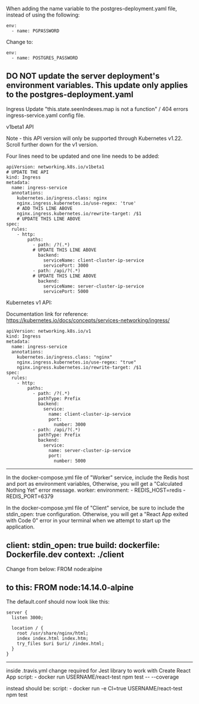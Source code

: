 When adding the name variable to the postgres-deployment.yaml file, instead of using the following:

    env:
      - name: PGPASSWORD

Change to:

    env:
      - name: POSTGRES_PASSWORD

DO NOT update the server deployment's environment variables. This update only applies to the postgres-deployment.yaml
---------------------------
Ingress Update "this.state.seenIndexes.map is not a function" / 404 errors
ingress-service.yaml config file.

v1beta1 API

Note - this API version will only be supported through Kubernetes v1.22. Scroll further down for the v1 version.

Four lines need to be updated and one line needs to be added:

    apiVersion: networking.k8s.io/v1beta1
    # UPDATE THE API
    kind: Ingress
    metadata:
      name: ingress-service
      annotations:
        kubernetes.io/ingress.class: nginx
        nginx.ingress.kubernetes.io/use-regex: 'true'
        # ADD THIS LINE ABOVE
        nginx.ingress.kubernetes.io/rewrite-target: /$1
        # UPDATE THIS LINE ABOVE
    spec:
      rules:
        - http:
            paths:
              - path: /?(.*)
              # UPDATE THIS LINE ABOVE
                backend:
                  serviceName: client-cluster-ip-service
                  servicePort: 3000
              - path: /api/?(.*)
              # UPDATE THIS LINE ABOVE
                backend:
                  serviceName: server-cluster-ip-service
                  servicePort: 5000

Kubernetes v1 API:

Documentation link for reference: https://kubernetes.io/docs/concepts/services-networking/ingress/

    apiVersion: networking.k8s.io/v1
    kind: Ingress
    metadata:
      name: ingress-service
      annotations:
        kubernetes.io/ingress.class: "nginx"
        nginx.ingress.kubernetes.io/use-regex: "true"
        nginx.ingress.kubernetes.io/rewrite-target: /$1
    spec:
      rules:
        - http:
            paths:
              - path: /?(.*)
                pathType: Prefix
                backend:
                  service:
                    name: client-cluster-ip-service
                    port:
                      number: 3000
              - path: /api/?(.*)
                pathType: Prefix
                backend:
                  service:
                    name: server-cluster-ip-service
                    port:
                      number: 5000


---------------------------
In the docker-compose.yml file of "Worker" service, include the Redis host and port as environment variables, Otherwise, you will get a "Calculated Nothing Yet" error message.
	worker:
		environment:
		  - REDIS_HOST=redis
		  - REDIS_PORT=6379
	  
In the docker-compose.yml file of "Client" service, be sure to include the stdin_open: true configuration. Otherwise, you will get a "React App exited with Code 0" error in your terminal when we attempt to start up the application.

  client:
    stdin_open: true
    build:
      dockerfile: Dockerfile.dev
      context: ./client
---------------
Change from below:
	FROM node:alpine

to this:
	FROM node:14.14.0-alpine
---------------
The default.conf should now look like this:

    server {
      listen 3000;
     
      location / {
        root /usr/share/nginx/html;
        index index.html index.htm;
        try_files $uri $uri/ /index.html;
      }
    }
----------------
inside .travis.yml change required for Jest library to work with Create React App
    script:
      - docker run USERNAME/react-test npm test -- --coverage

instead should be:
    script:
      - docker run -e CI=true USERNAME/react-test npm test